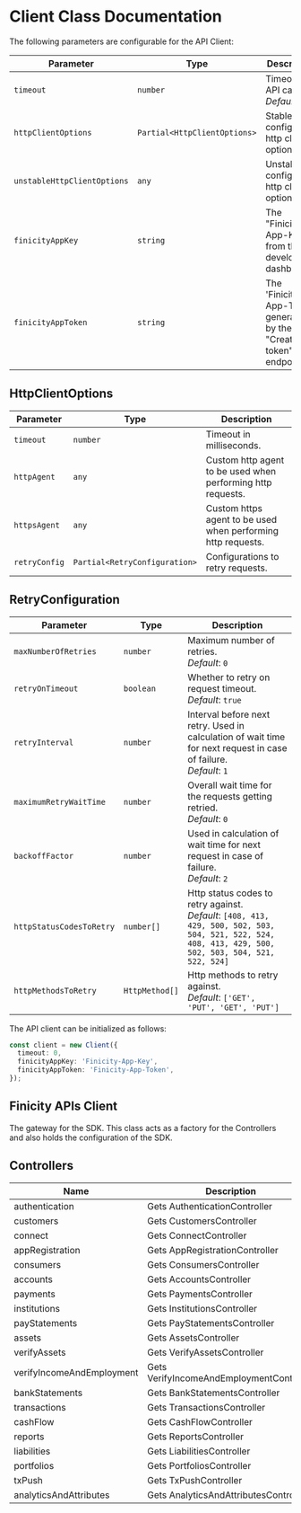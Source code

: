 
# Client Class Documentation

The following parameters are configurable for the API Client:

| Parameter | Type | Description |
|  --- | --- | --- |
| `timeout` | `number` | Timeout for API calls.<br>*Default*: `0` |
| `httpClientOptions` | `Partial<HttpClientOptions>` | Stable configurable http client options. |
| `unstableHttpClientOptions` | `any` | Unstable configurable http client options. |
| `finicityAppKey` | `string` | The "Finicity-App-Key" from the developer dashboard |
| `finicityAppToken` | `string` | The 'Finicity-App-Token" generated by the "Create-token" endpoint |

## HttpClientOptions

| Parameter | Type | Description |
|  --- | --- | --- |
| `timeout` | `number` | Timeout in milliseconds. |
| `httpAgent` | `any` | Custom http agent to be used when performing http requests. |
| `httpsAgent` | `any` | Custom https agent to be used when performing http requests. |
| `retryConfig` | `Partial<RetryConfiguration>` | Configurations to retry requests. |

## RetryConfiguration

| Parameter | Type | Description |
|  --- | --- | --- |
| `maxNumberOfRetries` | `number` | Maximum number of retries. <br> *Default*: `0` |
| `retryOnTimeout` | `boolean` | Whether to retry on request timeout. <br> *Default*: `true` |
| `retryInterval` | `number` | Interval before next retry. Used in calculation of wait time for next request in case of failure. <br> *Default*: `1` |
| `maximumRetryWaitTime` | `number` | Overall wait time for the requests getting retried. <br> *Default*: `0` |
| `backoffFactor` | `number` | Used in calculation of wait time for next request in case of failure. <br> *Default*: `2` |
| `httpStatusCodesToRetry` | `number[]` | Http status codes to retry against. <br> *Default*: `[408, 413, 429, 500, 502, 503, 504, 521, 522, 524, 408, 413, 429, 500, 502, 503, 504, 521, 522, 524]` |
| `httpMethodsToRetry` | `HttpMethod[]` | Http methods to retry against. <br> *Default*: `['GET', 'PUT', 'GET', 'PUT']` |

The API client can be initialized as follows:

```ts
const client = new Client({
  timeout: 0,
  finicityAppKey: 'Finicity-App-Key',
  finicityAppToken: 'Finicity-App-Token',
});
```

## Finicity APIs Client

The gateway for the SDK. This class acts as a factory for the Controllers and also holds the configuration of the SDK.

## Controllers

| Name | Description |
|  --- | --- |
| authentication | Gets AuthenticationController |
| customers | Gets CustomersController |
| connect | Gets ConnectController |
| appRegistration | Gets AppRegistrationController |
| consumers | Gets ConsumersController |
| accounts | Gets AccountsController |
| payments | Gets PaymentsController |
| institutions | Gets InstitutionsController |
| payStatements | Gets PayStatementsController |
| assets | Gets AssetsController |
| verifyAssets | Gets VerifyAssetsController |
| verifyIncomeAndEmployment | Gets VerifyIncomeAndEmploymentController |
| bankStatements | Gets BankStatementsController |
| transactions | Gets TransactionsController |
| cashFlow | Gets CashFlowController |
| reports | Gets ReportsController |
| liabilities | Gets LiabilitiesController |
| portfolios | Gets PortfoliosController |
| txPush | Gets TxPushController |
| analyticsAndAttributes | Gets AnalyticsAndAttributesController |

